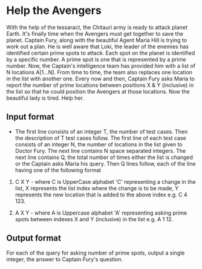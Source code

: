 # Help the Avengers

With the help of the tessaract, the Chitauri army is ready to attack planet Earth. It's finally time when the Avengers must get together to save the planet. Captain Fury, along with the beautiful Agent Maria Hill is trying to work out a plan. He is well aware that Loki, the leader of the enemies has identified certain prime spots to attack. Each spot on the planet is identified by a specific number. A prime spot is one that is represented by a prime number. Now, the Captain's intelligence team has provided him with a list of N locations A[1...N]. From time to time, the team also replaces one location in the list with another one. Every now and then, Captain Fury asks Maria to report the number of prime locations between positions X & Y (inclusive) in the list so that he could position the Avengers at those locations. Now the beautiful lady is tired. Help her.

## Input format

- The first line consists of an integer T, the number of test cases. Then the description of T test cases follow. The first line of each test case consists of an integer N, the number of locations in the list given to Doctor Fury. The next line contains N space separated integers. The next line contains Q, the total number of times either the list is changed or the Captain asks Maria his query. Then Q lines follow, each of the line having one of the following format

1. C X Y - where C is UpperCase alphabet 'C' representing a change in the list, X represents the list index where the change is to be made, Y represents the new location that is added to the above index e.g. C 4 123.

2. A X Y - where A is Uppercase alphabet 'A' representing asking prime spots between indexes X and Y (inclusive) in the list e.g. A 1 12.

## Output format

For each of the query for asking number of prime spots, output a single integer, the answer to Captain Fury's question.
